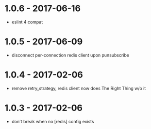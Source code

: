 
# 1.0.6 - 2017-06-16

- eslint 4 compat

# 1.0.5 - 2017-06-09

- disconnect per-connection redis client upon punsubscribe

# 1.0.4 - 2017-02-06

- remove retry_strategy, redis client now does The Right Thing w/o it

# 1.0.3 - 2017-02-06

- don't break when no [redis] config exists


